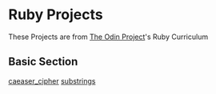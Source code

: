 # Ruby Projects

These Projects are from [The Odin Project](https://theodinproject.com)'s Ruby Curriculum

## Basic Section

[caeaser_cipher](caeser_cipher.rb)
[substrings](substrings.rb)
